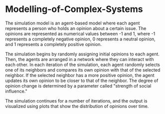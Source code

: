 # Modelling-of-Complex-Systems

The simulation model is an agent-based model where each agent represents a person who holds an opinion about a certain issue. The opinions are represented as numerical values between -1 and 1, where -1 represents a completely negative opinion, 0 represents a neutral opinion, and 1 represents a completely positive opinion.

The simulation begins by randomly assigning initial opinions to each agent. Then, the agents are arranged in a network where they can interact with each other. In each iteration of the simulation, each agent randomly selects one of its neighbors and compares its own opinion with that of the selected neighbor. If the selected neighbor has a more positive opinion, the agent updates its own opinion to be closer to that of the neighbor. The degree of opinion change is determined by a parameter called "strength of social influence."

The simulation continues for a number of iterations, and the output is visualized using plots that show the distribution of opinions over time.
